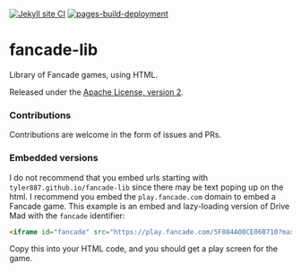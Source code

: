 [![Jekyll site CI](https://github.com/Tyler887/fancade-lib/actions/workflows/jekyll.yml/badge.svg)](https://github.com/Tyler887/fancade-lib/actions/workflows/jekyll.yml)
[![pages-build-deployment](https://github.com/Tyler887/fancade-lib/actions/workflows/pages/pages-build-deployment/badge.svg)](https://github.com/Tyler887/fancade-lib/actions/workflows/pages/pages-build-deployment)
# fancade-lib
Library of Fancade games, using HTML.

Released under the [Apache License, version 2](https://github.com/Tyler887/fancade-lib/blob/main/LICENSE).
### Contributions

Contributions are welcome in the form of issues and PRs.
### Embedded versions
I do not recommend that you embed urls starting with `tyler887.github.io/fancade-lib` since there may be text poping up on the html. I recommend you embed the `play.fancade.com` domain to embed a Fancade game. This example is an embed and lazy-loading version of Drive Mad with the `fancade` identifier:
```html
<iframe id="fancade" src="https://play.fancade.com/5F084A0BCE06B710?max_w=2800&max_h=2800" frameborder="0" height="100%" width="100%" title=fancade></iframe> 
```
Copy this into your HTML code, and you should get a play screen for the game.
